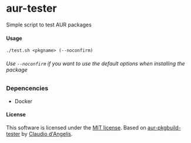 # aur-tester

Simple script to test AUR packages

#### Usage
```
./test.sh <pkgname> (--noconfirm)
```

###### Use `--noconfirm` if you want to use the default options when installing the package

### Depencencies

  * Docker

#### License

This software is licensed under the [MIT license](https://opensource.org/licenses/MIT).
Based on [aur-pkgbuild-tester](https://github.com/claudiodangelis/aur-pkgbuild-tester) by [Claudio d'Angelis](https://github.com/claudiodangelis).
